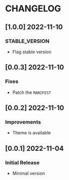 # CHANGELOG

## [1.0.0] 2022-11-10
### STABLE_VERSION

- Flag stable version

## [0.0.3] 2022-11-10
### Fixes

- Patch the `MANIFEST`

## [0.0.2] 2022-11-10
### Improvements

- Theme is available

## [0.0.1] 2022-11-04
### Initial Release

- Minimal version

